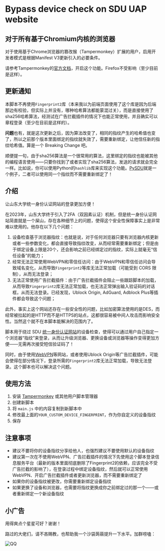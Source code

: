 # Bypass device check on SDU UAP website

## 对于所有基于Chromium内核的浏览器

对于使用基于Chrome浏览器的篡改猴（Tampermonkey）扩展的用户，启用开发者模式是根据Manifest V3更新引入的必要条件。

请参考Tampermonkey的[官方文档](https://www.tampermonkey.net/faq.php#Q209)，开启这个功能。Firefox不受影响（至少目前是这样）。

## 更新通知

本脚本不再使用`Fingerprint2`库（本来我以为前端页面使用了这个库是因为后端那边有校验，但实际上并没有，哪种哈希算法都能蒙混过关），而是直接使用了sha256哈希算法，经测试在广告拦截插件的情况下也能正常使用，并且确实可以章程登录（至少在目前是这样的）。

**问题**也有，就是这次更新之后，因为算法改变了，相同的指纹产生的哈希值也变了，所以之前那个版本里面绑定的指纹就失效了，需要重新绑定，让他信任新的指纹哈希值。算是一个 Breaking Change 吧。

顺便提一句，由于sha256算法是一个很常用的算法，这里绑定的指纹也能被其他的编程语言使用——只要你找到了或者实现了sha256算法，发送的请求就会完全一样。比如说，你可以使用Python的`hashlib`库来实现这个功能。[PySDU](https://github.com/szw0407/PySDU)就是一个例子，二者可以使用同一个指纹而不需要重新绑定了！

## 介绍

让山东大学统一身份认证网站的登录更加方便！

在2023年，山东大学终于引入了2FA（双因素认证）机制，但是统一身份认证网站简直就是一个屎山，存在各种细节上的问题，使得这个安全性保障事实上是非常难以使用的。他存在以下几个问题：

1. 设备检查基于浏览器指纹：也就是说，对于任何浏览器只要有浏览器内核更新或者一些参数变化，都会直接导致指纹改变，从而经常需要重新绑定；但是由于绑定设备上限是20个，还会影响之前已经绑定过的指纹，实际上就毫无“信任设备”的能力；
2. 经常无法正常使用WebVPN和零信任访问：由于WebVPN和零信任访问会导致域名变化，从而导致`Fingerprint2`等库无法正常加载（可能受到 CORS 限制），从而无法登录；
3. 无法正常使用广告拦截插件：由于广告拦截插件会阻止一些跟踪脚本的加载，从而导致`Fingerprint2`库无法正常加载，也无法正常弹出输入验证码的对话框，从而无法登录。已经发现，Ublock Origin, AdGuard, Adblock Plus等插件都会导致这个问题；

此外，事实上这个网站还存在一些安全性的问题，比如加密算法使用的是DES，而经常被拉起的是HTTP而不是HTTPS的站点，这都很容易被中间人攻击而影响安全性。当然这个就不在本脚本能解决的范围内了。

脚本用于绕过 SDU [统一身份认证网站](https://pass.sdu.edu.cn)的设备检查，使得可以通过用户自己指定一个浏览器“指纹”来登录，从而让升级浏览器、更换设备或浏览器等操作变得更加方便——无需再次接受短信验证码了！

同时，由于使用[WebVPN](https://webvpn.sdu.edu.cn)等网站，或者使用Ublock Origin等广告拦截插件，可能会使得在部分情况下，登录所需的`Fingerprint2`库无法正常加载，导致无法登录。这个脚本也可以解决这个问题。

## 使用方法

1. 安装 [Tampermonkey](https://www.tampermonkey.net/) 或其他用户脚本管理器
2. 创建新脚本
3. 将 `main.js` 中的内容复制到新脚本中
4. 修改最上面的`YOUR_CUSTOM_DEVICE_FINGERPRINT`，作为你自定义的设备指纹
5. 保存

## 注意事项

- 建议不要将你的设备指纹分享给他人，也强烈建议不要使用默认的设备指纹
- 建议第一次在不使用WebVPN、广告拦截插件的情况下先使用这个脚本登录信息服务平台（最新的版本里面彻底删除了Fingerprint2的依赖，应该完全不受广告拦截的影响了），在登录过程中绑定设备指纹，然后就可以正常使用WebVPN、开启广告拦截插件或者更新浏览器，而不需要重新绑定了
- 如果你的设备指纹被更改，你需要重新绑定设备指纹
- 如果更换了设备和浏览器，也需要将指纹更换成你之前绑定过的那一个——或者重新绑定一个新设备指纹

## 小广告

用得爽点个星星可好？谢谢！

路过的大佬们，请不吝赐教，也帮助我一个沙袋蒟蒻提升一下水平。加群唠嗑：

![QQ](https://szw0407.github.io/images/QQgroup.jpg)

